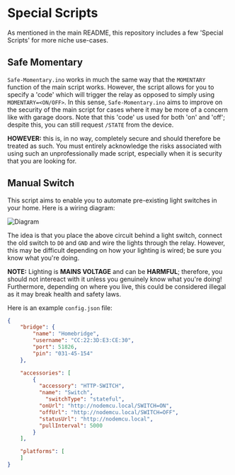 # Special Scripts

As mentioned in the main README, this repository includes a few 'Special Scripts' for more niche use-cases.

## Safe Momentary

`Safe-Momentary.ino` works in much the same way that the `MOMENTARY` function of the main script works. However, the script allows for you to specify a 'code' which will trigger the relay as opposed to simply using `MOMENTARY=<ON/OFF>`. In this sense, `Safe-Momentary.ino` aims to improve on the security of the main script for cases where it may be more of a concern like with garage doors. Note that this 'code' us used for both 'on' and 'off'; despite this, you can still request `/STATE` from the device.

**HOWEVER:** this is, in no way, completely secure and should therefore be treated as such. You must entirely acknowledge the risks associated with using such an unprofessionally made script, especially when it is security that you are looking for.

## Manual Switch

This script aims to enable you to automate pre-existing light switches in your home. Here is a wiring diagram:

![Diagram](https://i.ibb.co/f4317Ht/Manual-Switch-Wiring-Diagram.jpg)

The idea is that you place the above circuit behind a light switch, connect the old switch to `D0` and `GND` and wire the lights through the relay. However, this may be difficult depending on how your lighting is wired; be sure you know what you're doing.

**NOTE:** Lighting is **MAINS VOLTAGE** and can be **HARMFUL**; therefore, you should not intereact with it unless you genuinely know what you're doing! Furthermore, depending on where you live, this could be considered illegal as it may break health and safety laws.

Here is an example `config.json` file:

```json
{
    "bridge": {
        "name": "Homebridge",
        "username": "CC:22:3D:E3:CE:30",
        "port": 51826,
        "pin": "031-45-154"
    },

    "accessories": [
        {
          "accessory": "HTTP-SWITCH",
          "name": "Switch",
	        "switchType": "stateful",
          "onUrl": "http://nodemcu.local/SWITCH=ON",
          "offUrl": "http://nodemcu.local/SWITCH=OFF",
          "statusUrl": "http://nodemcu.local",
          "pullInterval": 5000
        }
    ],

    "platforms": [
    ]
}
```
